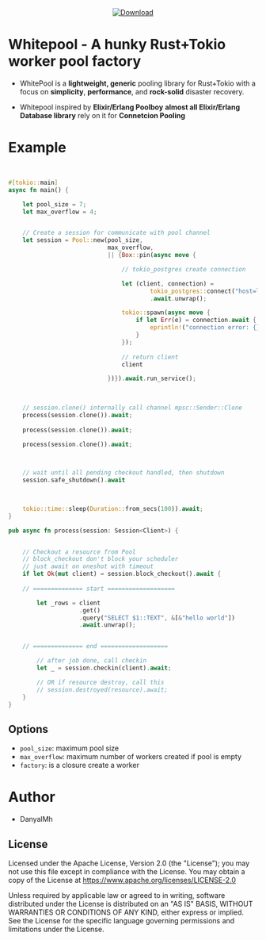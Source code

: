 <div align="center">


  <!-- Downloads -->
  <a href="https://crates.io/crates/whitepool">
    <img src="https://img.shields.io/crates/d/whitepool.svg?style=flat-square"
      alt="Download" />
  </a>
</div>

# Whitepool - A hunky Rust+Tokio worker pool factory


*   WhitePool is a **lightweight, generic** pooling library for Rust+Tokio 
    with a focus on **simplicity**, **performance**, and **rock-solid** disaster recovery.

*   Whitepool inspired by **Elixir/Erlang Poolboy**
    **almost all Elixir/Erlang Database library** rely on it for **Connetcion Pooling**




# Example

```rust 


#[tokio::main]
async fn main() {

    let pool_size = 7;
    let max_overflow = 4;


    // Create a session for communicate with pool channel
    let session = Pool::new(pool_size, 
                            max_overflow, 
                            || {Box::pin(async move {

                                // tokio_postgres create connection 

                                let (client, connection) =
                                        tokio_postgres::connect("host=localhost user=postgres", NoTls)
                                        .await.unwrap();

                                tokio::spawn(async move {
                                    if let Err(e) = connection.await {
                                        eprintln!("connection error: {}", e);
                                    }
                                });
                                
                                // return client
                                client

                            })}).await.run_service();                            
    

                            
    // session.clone() internally call channel mpsc::Sender::Clone
    process(session.clone()).await;
    
    process(session.clone()).await;
    
    process(session.clone()).await;



    // wait until all pending checkout handled, then shutdown
    session.safe_shutdown().await
    


    tokio::time::sleep(Duration::from_secs(100)).await;
}

pub async fn process(session: Session<Client>) {


    // Checkout a resource from Pool
    // block_checkout don't block your scheduler
    // just await on oneshot with timeout
    if let Ok(mut client) = session.block_checkout().await {
                
    // ============== start ===================

        let _rows = client
                    .get()
                    .query("SELECT $1::TEXT", &[&"hello world"])
                    .await.unwrap();


    // ============== end ===================

        // after job done, call checkin
        let _ = session.checkin(client).await;

        // OR if resource destroy, call this
        // session.destroyed(resource).await;
    } 
}


```

## Options

- `pool_size`: maximum pool size
- `max_overflow`: maximum number of workers created if pool is empty
- `factory`: is a closure create a worker


# Author

- DanyalMh 



## License

Licensed under the Apache License, Version 2.0 (the "License"); you may not use this file except in compliance with the License. You may obtain a copy of the License at https://www.apache.org/licenses/LICENSE-2.0

Unless required by applicable law or agreed to in writing, software distributed under the License is distributed on an "AS IS" BASIS, WITHOUT WARRANTIES OR CONDITIONS OF ANY KIND, either express or implied. See the License for the specific language governing permissions and limitations under the License.
